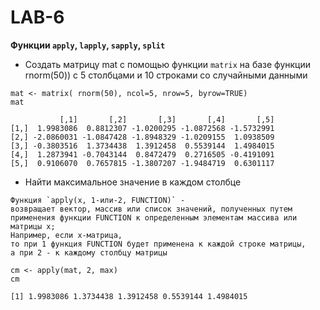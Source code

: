 # **LAB-6**
**Функции `apply`, `lapply`, `sapply`, `split`**

* Создать матрицу mat с помощью функции `matrix` на базе функции rnorm(50)) с 5 столбцами и 10 строками со случайными данными
```
mat <- matrix( rnorm(50), ncol=5, nrow=5, byrow=TRUE)
mat
```
```
           [,1]       [,2]       [,3]       [,4]       [,5]
[1,]  1.9983086  0.8812307 -1.0200295 -1.0872568 -1.5732991
[2,] -2.0860031 -1.0847428 -1.8948329 -1.0209155  1.0938509
[3,] -0.3803516  1.3734438  1.3912458  0.5539144  1.4984015
[4,]  1.2873941 -0.7043144  0.8472479  0.2716505 -0.4191091
[5,]  0.9106070  0.7657815 -1.3807207 -1.9484719  0.6301117
```

* Найти максимальное значение в каждом столбце

```
Функция `apply(x, 1-или-2, FUNCTION)` - 
возвращает вектор, массив или список значений, полученных путем
применения функции FUNCTION к определенным элементам массива или матрицы x;
Например, если х-матрица, 
то при 1 функция FUNCTION будет применена к каждой строке матрицы, 
а при 2 - к каждому столбцу матрицы
```
```
cm <- apply(mat, 2, max)
cm
```
```
[1] 1.9983086 1.3734438 1.3912458 0.5539144 1.4984015
```
